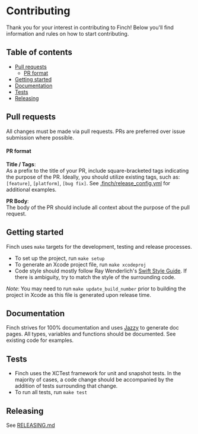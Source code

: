 # Contributing
Thank you for your interest in contributing to Finch! Below you'll find information and rules on how to start contributing.

## Table of contents
- [Pull requests](#pull-requests)
  - [PR format](#pr-format)
- [Getting started](#getting-started)
- [Documentation](#documentation)
- [Tests](#tests)
- [Releasing](#releasing)

## Pull requests
All changes must be made via pull requests. PRs are preferred over issue submission where possible.

#### PR format
**Title / Tags**:  
As a prefix to the title of your PR, include square-bracketed tags indicating the purpose of the PR. Ideally, you should utilize existing tags, such as: `[feature]`, `[platform]`, `[bug fix]`. See [.finch/release_config.yml](.finch/release_config.yml) for additional examples.

**PR Body**:  
The body of the PR should include all context about the purpose of the pull request.

## Getting started
Finch uses `make` targets for the development, testing and release processes.

- To set up the project, run `make setup`
- To generate an Xcode project file, run `make xcodeproj`
- Code style should mostly follow Ray Wenderlich's [Swift Style Guide](https://github.com/raywenderlich/swift-style-guide). If there is ambiguity, try to match the style of the surrounding code.  
  
*Note*: You may need to run `make update_build_number` prior to building the project in Xcode as this file is generated upon release time.

## Documentation
Finch strives for 100% documentation and uses [Jazzy](https://github.com/realm/jazzy) to generate doc pages. All types, variables and functions should be documented. See existing code for examples.

## Tests
- Finch uses the XCTest framework for unit and snapshot tests. In the majority of cases, a code change should be accompanied by the addition of tests surrounding that change.
- To run all tests, run `make test`

## Releasing
See [RELEASING.md](RELEASING.md)
